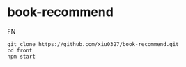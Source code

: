 # book-recommend

FN

```
git clone https://github.com/xiu0327/book-recommend.git
cd front
npm start
```
